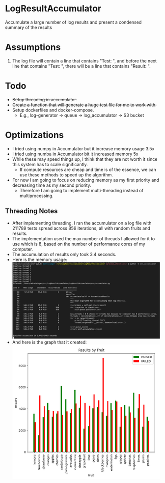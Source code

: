 # LogResultAccumulator
Accumulate a large number of log results and present a condensed summary of the results

# Assumptions
1. The log file will contain a line that contains "Test: ", and before the next line that contains "Test: ", there will be a line that contains "Result: ".

# Todo
- ~~Setup threading in accumulator.~~
- ~~Create a function that will generate a huge test file for me to work with.~~
- Setup dockerfiles and docker-compose.
  - E.g., log-generator -> queue -> log_accumulator -> S3 bucket

# Optimizations
- I tried using numpy in Accumulator but it increase memory usage 3.5x
- I tried using numba in Accumulator bit it increased memory 5x
- While these may speed things up, I think that they are not worth it since this system has to scale significantly.
  - If compute resources are cheap and time is of the essence, we can use these methods to speed up the algorithm.
- For now I am going to focus on reducing memory as my first priority and decreasing time as my second priority.
  - Therefore I am going to implement multi-threading instead of multiprocessing.

## Threading Notes
- After implementing threading, I ran the accumulator on a log file with 211789 tests spread across 859 iterations, all with random fruits and results.
- The implementation used the max number of threads I allowed for it to use which is 8, based on the number of performance cores of my computer.
- The accumulation of results only took 3.4 seconds.
- Here is the memory usage:
![Alt text](documentation/mem_usage.png?raw=true "Title")
- And here is the graph that it created:
![Alt text](documentation/graph.png?raw=true "Title")